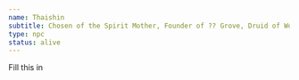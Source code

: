 ```yaml
---
name: Thaishin
subtitle: Chosen of the Spirit Mother, Founder of ?? Grove, Druid of Wolf Grove
type: npc
status: alive
---
```

Fill this in